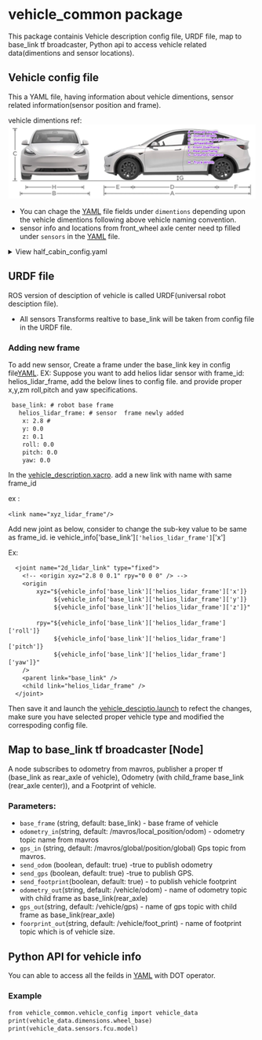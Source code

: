 # vehicle_common package
This package containis Vehicle description config file, URDF file, map to base_link tf broadcaster, Python api to access vehicle related data(dimentions and sensor locations).
##  Vehicle config file
This a YAML file, having information about vehicle dimentions, sensor related information(sensor position and frame).

vehicle dimentions ref:
![](images/vehicle_params_naming.png)
- You can chage the [YAML](params/half_cabin_config.yaml) file fields under `dimentions` depending upon the vehicle dimentions following above vehicle naming convention.
-  sensor info and locations from front_wheel axle center need tp filled under `sensors` in the [YAML](params/half_cabin_config.yaml) file.

<details>
<summary>View half_cabin_config.yaml</summary>

```
dimensions: # from mechanical team <saidinesh@bosonmotors.com>
  overall_length    : 3.883 # all the mesurments in MKS(meters, kgs, seconds)
  overall_width     : 1.725
  overall_height     : 2.095
  wheel_base        :  2.080
  track_width       : 1.446
  front_overhang    : 1.170
  rear_overhang     : 0.633
  ground_clearance  : 0.183
  payload           : 750 # kgs
  tyre_radius       : 0.338
  tyre_section_width :  0.145
  gear_ratio         : 10.214

motion_limits:
  max_forward_speed      : 3  # m/s
  min_forward_speed      : 0.3 # m/s
  max_backward_speed : -3
  min_backward_speed : -0.3
  max_acceleration : 0.5
  min_acceleration : -0.5
  max_steering_angle : 30 # degrees
  min_steering_angle : -30 # degrees

robot_origin_frame: "base_link" # name of link at rear wheel

base_link:   # center of the rear axle.
  gps_link:  # center of the rear axle to gps position, center point of two gps modules.
    x: 2.080
    y: 0.0
    z: 0.0
    roll: 0.0
    pitch: 0.0
    yaw: 0.0

  zed2i_base_link: # center of the rear axle to zed camera 
    x: 2.8
    y: 0.0
    z: 0.5
    roll: 0.0
    pitch: 0.0
    yaw: 0.0

  rslidar: # center of the rear axle to rslidar(3d lidar)
    x: 2.8
    y: 0.0
    z: 0.2
    roll: 0.0
    pitch: 0.0
    yaw: 0.0

  rplidar: # center of the rear axle to rplidar (2d lidar )
    x: 2.8
    y: 0.0
    z: 0.1
    roll: 0.0
    pitch: 0.0
    yaw: 0.0
```
</details>


## URDF file
ROS version of desciption of vehicle is called URDF(universal robot desciption file).

- All sensors Transforms realtive to base_link will be taken from config file in the URDF file.

### Adding new frame
To add new sensor, Create a frame under the base_link key in config file[YAML](params/half_cabin_config.yaml).
EX: Suppose you want to add helios lidar sensor with frame_id: helios_lidar_frame, add the below lines to config file. and provide proper x,y,zm roll,pitch and yaw specifications.
```
 base_link: # robot base frame
   helios_lidar_frame: # sensor  frame newly added
    x: 2.8 # 
    y: 0.0
    z: 0.1
    roll: 0.0
    pitch: 0.0
    yaw: 0.0
```
In the [vehicle_description.xacro](urdf/vehicle_description.xacro). add a new link with name with same frame_id

ex : 

`<link name="xyz_lidar_frame"/>`

Add new joint as below, consider to change the sub-key value to be same as frame_id. ie vehicle_info['base_link']`['helios_lidar_frame']`['x']

Ex:
```
  <joint name="2d_lidar_link" type="fixed">
    <!-- <origin xyz="2.8 0 0.1" rpy="0 0 0" /> -->
    <origin
        xyz="${vehicle_info['base_link']['helios_lidar_frame']['x']}
             ${vehicle_info['base_link']['helios_lidar_frame']['y']}
             ${vehicle_info['base_link']['helios_lidar_frame']['z']}"

        rpy="${vehicle_info['base_link']['helios_lidar_frame']['roll']}
             ${vehicle_info['base_link']['helios_lidar_frame']['pitch']}
             ${vehicle_info['base_link']['helios_lidar_frame']['yaw']}"
    />
    <parent link="base_link" />
    <child link="helios_lidar_frame" />
  </joint>
  ```

  Then save it and launch the [vehicle_desciptio.launch](launch/vehicle_description.launch) to refect the changes, make sure you have selected proper vehicle type and modified the correspoding config file.



## Map to base_link tf broadcaster [Node]
A node subscribes to odometry from mavros, publisher a proper tf (base_link as rear_axle of vehicle), Odometry (with child_frame base_link (rear_axle center)), and a Footprint of vehicle.

### Parameters:

* `base_frame` (string, default: base_link) - base frame of vehicle
* `odometry_in`(string, default: /mavros/local_position/odom) -  odometry topic name from mavros 
* `gps_in` (string, default: /mavros/global/position/global) Gps topic from mavros.
* `send_odom` (boolean, default: true) -true to publish odometry 
* `send_gps` (boolean, default: true) -true to publish GPS. 
* `send_footprint`(boolean, default: true) - to publish vehicle footprint
* `odometry_out`(string, default: /vehicle/odom) - name of odometry topic with child frame as base_link(rear_axle)
* `gps_out`(string, default: /vehicle/gps) - name of gps topic with child frame as base_link(rear_axle)
* `foorprint_out`(string, default: /vehicle/foot_print) - name of footprint topic which is of vehicle size.

## Python API for vehicle info
You can able to access all the feilds in [YAML](params/half_cabin_config.yaml) with DOT operator.

### Example

```
from vehicle_common.vehicle_config import vehicle_data
print(vehicle_data.dimensions.wheel_base)
print(vehicle_data.sensors.fcu.model)
```

